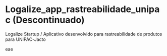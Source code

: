 # Logalize_app_rastreabilidade_unipac (Descontinuado)
Logalize Startup / Aplicativo desenvolvido para rastreabilidade de produtos para UNIPAC-Jacto

eae
